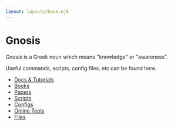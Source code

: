 ```yaml
---
layout: layouts/base.njk
---
```


# Gnosis

_Gnosis_ is a Greek noun which means "knowledge" or "awareness".

Useful commands, scripts, config files, etc can be found here.

* [Docs & Tutorials](doc/)
* [Books](https://jakobmaier.at/private/books/)
* [Papers](https://jakobmaier.at/private/papers/)
* [Scripts](scripts/)
* [Configs](configs/)
* [Online Tools](tools/)
* [Files](https://jakobmaier.at/private/files/)

